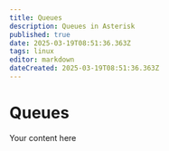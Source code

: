 ```yaml
---
title: Queues
description: Queues in Asterisk
published: true
date: 2025-03-19T08:51:36.363Z
tags: linux
editor: markdown
dateCreated: 2025-03-19T08:51:36.363Z
---
```


# Queues
Your content here